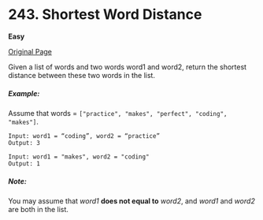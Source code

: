 # 243. Shortest Word Distance

**Easy**

[Original Page](https://leetcode.com/problems/shortest-word-distance/)

Given a list of words and two words word1 and word2, return the shortest distance between these two words in the list.

##### Example:
Assume that words = `["practice", "makes", "perfect", "coding", "makes"]`.
```
Input: word1 = “coding”, word2 = “practice”
Output: 3
```
```
Input: word1 = "makes", word2 = "coding"
Output: 1
```

##### Note:
You may assume that _word1_ __does not equal to__ _word2_, and _word1_ and _word2_ are both in the list.
